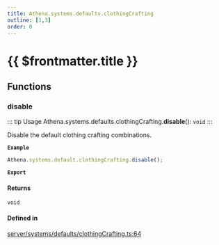 ```yaml
---
title: Athena.systems.defaults.clothingCrafting
outline: [1,3]
order: 0
---
```


# {{ $frontmatter.title }}


## Functions

### disable

::: tip Usage
Athena.systems.defaults.clothingCrafting.**disable**(): `void`
:::

Disable the default clothing crafting combinations.

**`Example`**

```ts
Athena.systems.default.clothingCrafting.disable();
```

**`Export`**

#### Returns

`void`

#### Defined in

[server/systems/defaults/clothingCrafting.ts:64](https://github.com/Stuyk/altv-athena/blob/217ba5f/src/core/server/systems/defaults/clothingCrafting.ts#L64)
